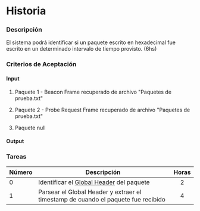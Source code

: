 # Historia

### Descripción

El sistema podrá identificar si un paquete escrito en hexadecimal fue escrito en un determinado intervalo de tiempo provisto. (6hs)

### Criterios de Aceptación

#### Input 

1) Paquete 1 - Beacon Frame recuperado de archivo "Paquetes de prueba.txt"

2) Paquete 2 - Probe Request Frame recuperado de archivo "Paquetes de prueba.txt"

3) Paquete null

#### Output


### Tareas

| Número | Descripción | Horas | 
| ------ | ------ | :------: |
| 0 | Identificar el [Global Header](https://wiki.wireshark.org/Development/LibpcapFileFormat#Global_Header) del paquete | 2 |
| 1 | Parsear el Global Header y extraer el timestamp de cuando el paquete fue recibido | 4 |

